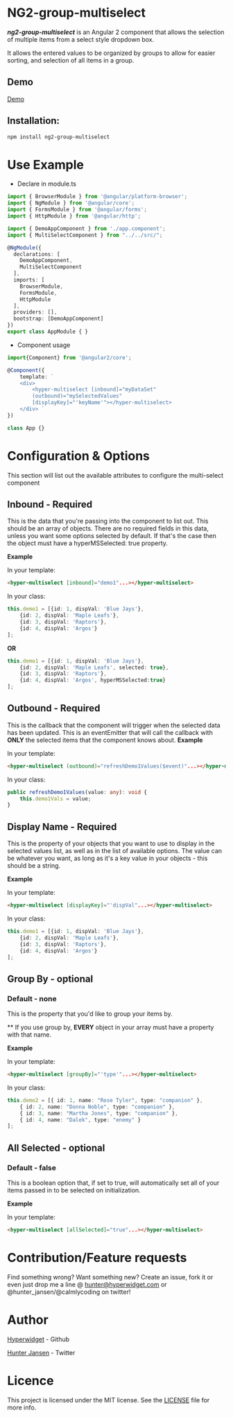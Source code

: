 # NG2-group-multiselect

***ng2-group-multiselect*** is an Angular 2 component that allows the selection of multiple items from a select style dropdown box.

It allows the entered values to be organized by groups to allow for easier sorting, and selection of all items in a group.

## Demo
[Demo](http://hyperwidget.com/ng2-group-multiselect/)

## Installation:

```bash
npm install ng2-group-multiselect
```

# Use Example
* Declare in module.ts
```typescript
import { BrowserModule } from '@angular/platform-browser';
import { NgModule } from '@angular/core';
import { FormsModule } from '@angular/forms';
import { HttpModule } from '@angular/http';

import { DemoAppComponent } from './app.component';
import { MultiSelectComponent } from "../../src/";

@NgModule({
  declarations: [
    DemoAppComponent,
    MultiSelectComponent
  ],
  imports: [
    BrowserModule,
    FormsModule,
    HttpModule
  ],
  providers: [],
  bootstrap: [DemoAppComponent]
})
export class AppModule { }

```

* Component usage
```typescript
import{Component} from '@angular2/core';

@Component({
    template: `
    <div>
        <hyper-multiselect [inbound]="myDataSet" 
        (outbound)="mySelectedValues"
        [displayKey]="'keyName'"></hyper-multiselect>
    </div> `
})

class App {}
```

# Configuration & Options
This section will list out the available attributes to configure the multi-select component

## Inbound - **Required**
This is the data that you're passing into the component to list out. This should be an array of objects. There are no required fields in this data, unless you want some options selected by default. 
If that's the case then the object must have a hyperMSSelected: true property.

**Example**

In your template:
```html
<hyper-multiselect [inbound]="demo1"...></hyper-multiselect>
```
In your class:
```typescript
this.demo1 = [{id: 1, dispVal: 'Blue Jays'}, 
    {id: 2, dispVal: 'Maple Leafs'}, 
    {id: 3, dispVal: 'Raptors'}, 
    {id: 4, dispVal: 'Argos'}
];
```
**OR**
```typescript
this.demo1 = [{id: 1, dispVal: 'Blue Jays'}, 
    {id: 2, dispVal: 'Maple Leafs', selected: true}, 
    {id: 3, dispVal: 'Raptors'}, 
    {id: 4, dispVal: 'Argos', hyperMSSelected:true}
];
```

## Outbound - **Required**
This is the callback that the component will trigger when the selected data has been updated. This is an eventEmitter that will call the callback with **ONLY** the selected items that the component knows about.
**Example**

In your template:
```html
<hyper-multiselect (outbound)="refreshDemo1Values($event)"...></hyper-multiselect>
```   
In your class:
```typescript
public refreshDemo1Values(value: any): void {
    this.demo1Vals = value;
}
```

## Display Name - **Required**
This is the property of your objects that you want to use to display in the selected values list, as well as in the list of available options. The value can be whatever you want, as long as it's a key value in your objects - this should be a string.

**Example**

In your template:
```html
<hyper-multiselect [displayKey]="'dispVal"...></hyper-multiselect>
```
In your class:
```typescript
this.demo1 = [{id: 1, dispVal: 'Blue Jays'}, 
    {id: 2, dispVal: 'Maple Leafs'}, 
    {id: 3, dispVal: 'Raptors'}, 
    {id: 4, dispVal: 'Argos'}
];
```

## Group By - optional
### Default - none
This is the property that you'd like to group your items by.

** If you use group by, **EVERY** object in your array must have a property with that name.

**Example**

In your template:
```html
<hyper-multiselect [groupBy]="'type'"...></hyper-multiselect>
```
In your class:
```typescript
this.demo2 = [{ id: 1, name: "Rose Tyler", type: "companion" }, 
    { id: 2, name: "Donna Noble", type: "companion" }, 
    { id: 3, name: "Martha Jones", type: "companion" }, 
    { id: 4, name: "Dalek", type: "enemy" }
];
```

## All Selected - optional
### Default - false
This is a boolean option that, if set to true, will automatically set all of your items passed in to be selected on initialization.

**Example**

In your template:
```html
<hyper-multiselect [allSelected]="true"...></hyper-multiselect>
```

# Contribution/Feature requests
Find something wrong? Want something new? Create an issue, fork it or even just drop me a line @ hunter@hyperwidget.com or @hunter_jansen/@calmlycoding on twitter!

# Author
[Hyperwidget](github.com/hyperwidget) - Github

[Hunter Jansen](twitter.com/hunter_jansen) - Twitter

# Licence

This project is licensed under the MIT license. See the [LICENSE](LICENSE) file for more info.

